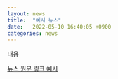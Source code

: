 ```yaml
---
layout: news
title:  "예시 뉴스"
date:   2022-05-10 16:40:05 +0900
categories: news
---
```


내용

[뉴스 원문 링크 예시](https://jekyllrb.com/docs/home)

